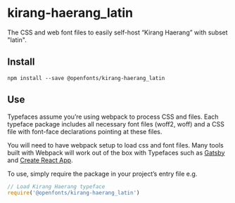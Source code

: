 
# kirang-haerang_latin

The CSS and web font files to easily self-host “Kirang Haerang” with subset "latin".

## Install

`npm install --save @openfonts/kirang-haerang_latin`

## Use

Typefaces assume you’re using webpack to process CSS and files. Each typeface
package includes all necessary font files (woff2, woff) and a CSS file with
font-face declarations pointing at these files.

You will need to have webpack setup to load css and font files. Many tools built
with Webpack will work out of the box with Typefaces such as [Gatsby](https://github.com/gatsbyjs/gatsby)
and [Create React App](https://github.com/facebookincubator/create-react-app).

To use, simply require the package in your project’s entry file e.g.

```javascript
// Load Kirang Haerang typeface
require('@openfonts/kirang-haerang_latin')
```
